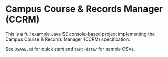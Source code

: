 # Campus Course & Records Manager (CCRM)

This is a full example Java SE console-based project implementing the Campus Course & Records Manager (CCRM) specification.

See `USAGE.md` for quick start and `test-data/` for sample CSVs.
